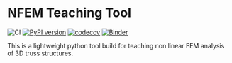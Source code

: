 # NFEM Teaching Tool

![CI](https://github.com/ChairOfStructuralAnalysisTUM/nfem/workflows/CI/badge.svg) [![PyPI version](https://badge.fury.io/py/nfem.svg)](https://badge.fury.io/py/nfem) [![codecov](https://codecov.io/gh/ChairOfStructuralAnalysisTUM/nfem/branch/master/graph/badge.svg)](https://codecov.io/gh/ChairOfStructuralAnalysisTUM/nfem) [![Binder](https://mybinder.org/badge_logo.svg)](https://mybinder.org/v2/gh/ChairOfStructuralAnalysisTUM/nfem/master?filepath=examples)


This is a lightweight python tool build for teaching non linear FEM analysis of 3D truss structures.
